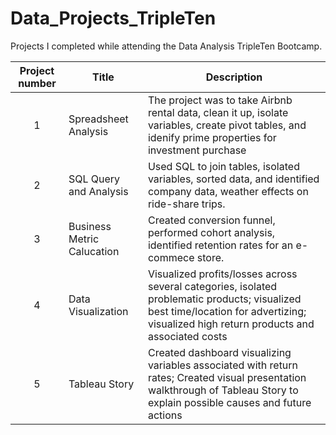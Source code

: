 # Data_Projects_TripleTen
Projects I completed while attending the Data Analysis TripleTen Bootcamp.


| Project number | Title | Description |
| :-----------: | ----------- |----------- |
| 1 | Spreadsheet Analysis | The project was to take Airbnb rental data, clean it up, isolate variables, create pivot tables, and idenify prime properties for investment purchase |
| 2 | SQL Query and Analysis | Used SQL to join tables, isolated variables, sorted data, and identified company data, weather effects on ride-share trips. |
| 3 | Business Metric Calucation | Created conversion funnel, performed cohort analysis, identified retention rates for an e-commece store. |
| 4 | Data Visualization | Visualized profits/losses across several categories, isolated problematic products; visualized best time/location for advertizing; visualized high return products and associated costs |
| 5 | Tableau Story | Created dashboard visualizing variables associated with return rates; Created visual presentation walkthrough of Tableau Story to explain possible causes and future actions |
